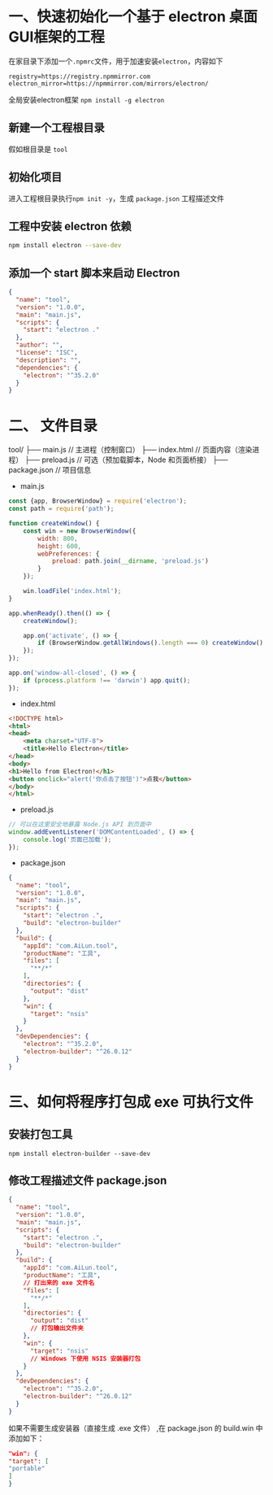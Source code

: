 # 一、快速初始化一个基于 electron 桌面GUI框架的工程

在家目录下添加一个`.npmrc`文件，用于加速安装`electron`，内容如下

```
registry=https://registry.npmmirror.com
electron_mirror=https://npmmirror.com/mirrors/electron/
```

全局安装electron框架 `npm install -g electron `

## 新建一个工程根目录

假如根目录是 `tool`

## 初始化项目

进入工程根目录执行`npm init -y`，生成 `package.json` 工程描述文件

## 工程中安装 electron 依赖

```bash
npm install electron --save-dev
```

## 添加一个 start 脚本来启动 Electron

```json
{
  "name": "tool",
  "version": "1.0.0",
  "main": "main.js",
  "scripts": {
    "start": "electron ."
  },
  "author": "",
  "license": "ISC",
  "description": "",
  "dependencies": {
    "electron": "^35.2.0"
  }
}
```

# 二、 文件目录

tool/ ├── main.js // 主进程（控制窗口） ├── index.html // 页面内容（渲染进程） ├── preload.js // 可选（预加载脚本，Node 和页面桥接） ├── package.json //
项目信息

- main.js

```js
const {app, BrowserWindow} = require('electron');
const path = require('path');

function createWindow() {
    const win = new BrowserWindow({
        width: 800,
        height: 600,
        webPreferences: {
            preload: path.join(__dirname, 'preload.js')
        }
    });

    win.loadFile('index.html');
}

app.whenReady().then(() => {
    createWindow();

    app.on('activate', () => {
        if (BrowserWindow.getAllWindows().length === 0) createWindow();
    });
});

app.on('window-all-closed', () => {
    if (process.platform !== 'darwin') app.quit();
});


```

- index.html

```html
<!DOCTYPE html>
<html>
<head>
    <meta charset="UTF-8">
    <title>Hello Electron</title>
</head>
<body>
<h1>Hello from Electron!</h1>
<button onclick="alert('你点击了按钮')">点我</button>
</body>
</html>

```

- preload.js

```js
// 可以在这里安全地暴露 Node.js API 到页面中
window.addEventListener('DOMContentLoaded', () => {
    console.log('页面已加载');
});

```

- package.json

```json
{
  "name": "tool",
  "version": "1.0.0",
  "main": "main.js",
  "scripts": {
    "start": "electron .",
    "build": "electron-builder"
  },
  "build": {
    "appId": "com.AiLun.tool",
    "productName": "工具",
    "files": [
      "**/*"
    ],
    "directories": {
      "output": "dist"
    },
    "win": {
      "target": "nsis"
    }
  },
  "devDependencies": {
    "electron": "^35.2.0",
    "electron-builder": "^26.0.12"
  }
}
```

# 三、如何将程序打包成 exe 可执行文件

## 安装打包工具

`npm install electron-builder --save-dev`

## 修改工程描述文件 package.json

```json
{
  "name": "tool",
  "version": "1.0.0",
  "main": "main.js",
  "scripts": {
    "start": "electron .",
    "build": "electron-builder"
  },
  "build": {
    "appId": "com.AiLun.tool",
    "productName": "工具",
    // 打出来的 exe 文件名
    "files": [
      "**/*"
    ],
    "directories": {
      "output": "dist"
      // 打包输出文件夹
    },
    "win": {
      "target": "nsis"
      // Windows 下使用 NSIS 安装器打包
    }
  },
  "devDependencies": {
    "electron": "^35.2.0",
    "electron-builder": "^26.0.12"
  }
}

```

如果不需要生成安装器（直接生成 .exe 文件） ,在 package.json 的 build.win 中添加如下：

```json
"win": {
"target": [
"portable"
]
}
```